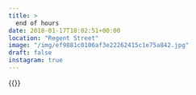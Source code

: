 ```yaml
---
title: >
  end of hours
date: 2018-01-17T18:02:51+00:00
location: "Regent Street"
image: "/img/ef9881c0106af3e22262415c1e75a842.jpg"
draft: false
instagram: true
---
```


{{<photo src="/img/ef9881c0106af3e22262415c1e75a842.jpg">}}
